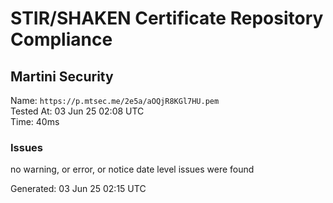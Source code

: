 # STIR/SHAKEN Certificate Repository Compliance

## Martini Security

Name: `https://p.mtsec.me/2e5a/aOQjR8KGl7HU.pem`\
Tested At: 03 Jun 25 02:08 UTC\
Time: 40ms

### Issues

no warning, or error, or notice date level issues were found

Generated: 03 Jun 25 02:15 UTC